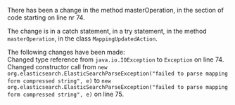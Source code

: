 There has been a change in the method masterOperation, in the section of code starting on line nr 74.
  
The change is in a catch statement, in a try statement, in the method ```masterOperation```, in the class ```MappingUpdatedAction```.
  
The following changes have been made:  
Changed type reference from ```java.io.IOException``` to ```Exception``` on line 74.  
Changed constructor call from ```new org.elasticsearch.ElasticSearchParseException("failed to parse mapping form compressed string", e)``` to ```new org.elasticsearch.ElasticSearchParseException("failed to parse mapping form compressed string", e)``` on line 75.  
